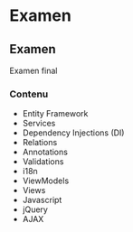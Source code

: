# Examen

## Examen
Examen final

### Contenu
- Entity Framework
- Services
- Dependency Injections (DI)
- Relations
- Annotations
- Validations
- i18n
- ViewModels
- Views
- Javascript
- jQuery
- AJAX